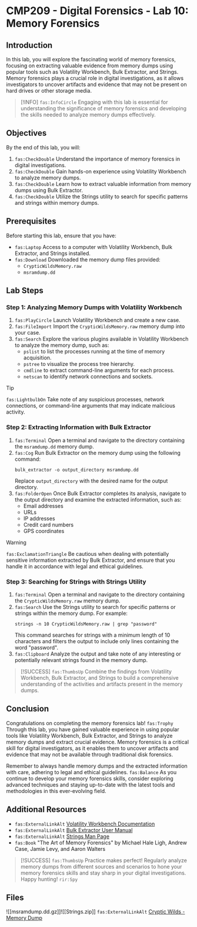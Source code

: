 # CMP209 - Digital Forensics - Lab 10: Memory Forensics

## Introduction

In this lab, you will explore the fascinating world of memory forensics, focusing on extracting valuable evidence from memory dumps using popular tools such as Volatility Workbench, Bulk Extractor, and Strings. Memory forensics plays a crucial role in digital investigations, as it allows investigators to uncover artifacts and evidence that may not be present on hard drives or other storage media.

> [!INFO]
> `fas:InfoCircle` Engaging with this lab is essential for understanding the significance of memory forensics and developing the skills needed to analyze memory dumps effectively.

## Objectives

By the end of this lab, you will:

1. `fas:CheckDouble` Understand the importance of memory forensics in digital investigations.
2. `fas:CheckDouble` Gain hands-on experience using Volatility Workbench to analyze memory dumps.
3. `fas:CheckDouble` Learn how to extract valuable information from memory dumps using Bulk Extractor.
4. `fas:CheckDouble` Utilize the Strings utility to search for specific patterns and strings within memory dumps.

## Prerequisites

Before starting this lab, ensure that you have:

- `fas:Laptop` Access to a computer with Volatility Workbench, Bulk Extractor, and Strings installed.
- `fas:Download` Downloaded the memory dump files provided:
  - `CrypticWildsMemory.raw`
  - `msramdump.dd`

## Lab Steps

### Step 1: Analyzing Memory Dumps with Volatility Workbench

1. `fas:PlayCircle` Launch Volatility Workbench and create a new case.
2. `fas:FileImport` Import the `CrypticWildsMemory.raw` memory dump into your case.
3. `fas:Search` Explore the various plugins available in Volatility Workbench to analyze the memory dump, such as:
   - `pslist` to list the processes running at the time of memory acquisition.
   - `pstree` to visualize the process tree hierarchy.
   - `cmdline` to extract command-line arguments for each process.
   - `netscan` to identify network connections and sockets.

> [!TIP]
> `fas:LightbulbOn` Take note of any suspicious processes, network connections, or command-line arguments that may indicate malicious activity.

### Step 2: Extracting Information with Bulk Extractor

1. `fas:Terminal` Open a terminal and navigate to the directory containing the `msramdump.dd` memory dump.
2. `fas:Cog` Run Bulk Extractor on the memory dump using the following command:
   ```
   bulk_extractor -o output_directory msramdump.dd
   ```
   Replace `output_directory` with the desired name for the output directory.
3. `fas:FolderOpen` Once Bulk Extractor completes its analysis, navigate to the output directory and examine the extracted information, such as:
   - Email addresses
   - URLs
   - IP addresses
   - Credit card numbers
   - GPS coordinates

> [!WARNING]
> `fas:ExclamationTriangle` Be cautious when dealing with potentially sensitive information extracted by Bulk Extractor, and ensure that you handle it in accordance with legal and ethical guidelines.

### Step 3: Searching for Strings with Strings Utility

1. `fas:Terminal` Open a terminal and navigate to the directory containing the `CrypticWildsMemory.raw` memory dump.
2. `fas:Search` Use the Strings utility to search for specific patterns or strings within the memory dump. For example:
   ```
   strings -n 10 CrypticWildsMemory.raw | grep "password"
   ```
   This command searches for strings with a minimum length of 10 characters and filters the output to include only lines containing the word "password".
3. `fas:Clipboard` Analyze the output and take note of any interesting or potentially relevant strings found in the memory dump.

> [!SUCCESS]
> `fas:ThumbsUp` Combine the findings from Volatility Workbench, Bulk Extractor, and Strings to build a comprehensive understanding of the activities and artifacts present in the memory dumps.

## Conclusion

Congratulations on completing the memory forensics lab! `fas:Trophy` Through this lab, you have gained valuable experience in using popular tools like Volatility Workbench, Bulk Extractor, and Strings to analyze memory dumps and extract crucial evidence. Memory forensics is a critical skill for digital investigators, as it enables them to uncover artifacts and evidence that may not be available through traditional disk forensics.

Remember to always handle memory dumps and the extracted information with care, adhering to legal and ethical guidelines. `fas:Balance` As you continue to develop your memory forensics skills, consider exploring advanced techniques and staying up-to-date with the latest tools and methodologies in this ever-evolving field.

## Additional Resources

- `fas:ExternalLinkAlt` [Volatility Workbench Documentation](https://www.osforensics.com/tools/volatility-workbench.html)
- `fas:ExternalLinkAlt` [Bulk Extractor User Manual](https://github.com/simsong/bulk_extractor/wiki)
- `fas:ExternalLinkAlt` [Strings Man Page](https://linux.die.net/man/1/strings)
- `fas:Book` "The Art of Memory Forensics" by Michael Hale Ligh, Andrew Case, Jamie Levy, and Aaron Walters

> [!SUCCESS]
> `fas:ThumbsUp` Practice makes perfect! Regularly analyze memory dumps from different sources and scenarios to hone your memory forensics skills and stay sharp in your digital investigations. Happy hunting! `rir:Spy`

## Files

![[msramdump.dd.gz]]![[Strings.zip]]
`fas:ExternalLinkAlt` [Cryptic Wilds - Memory Dump](https://liveabertayac-my.sharepoint.com/personal/k521184_uad_ac_uk/_layouts/15/onedrive.aspx?id=%2Fpersonal%2Fk521184%5Fuad%5Fac%5Fuk%2FDocuments%2FLectures%2F23%2D24%2FmyCMP209%2Fweek%2010%2Fsupplementary%2Fmemory&ga=1)
